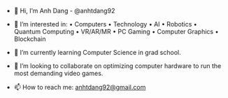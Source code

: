 - 👋 Hi, I’m Anh Dang - @anhtdang92

- 👀 I’m interested in: 
      • Computers
      • Technology
      • AI
      • Robotics
      • Quantum Computing
      • VR/AR/MR
      • PC Gaming
      • Computer Graphics
      • Blockchain
      
- 🌱 I’m currently learning Computer Science in grad school.

- 💞️ I’m looking to collaborate on optimizing computer hardware to run the most demanding video games.

- 📫 How to reach me: anhtdang92@gmail.com
